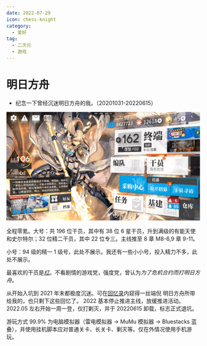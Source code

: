 ```yaml
---
date: 2022-07-29
icon: chess-knight
category:
  - 爱好
tag:
  - 二次元
  - 游戏
---
```


# 明日方舟

- 纪念一下曾经沉迷明日方舟的我。（20201031-20220615）

![我的明日方舟账号](/images/hobbies/other_games/arknights/arknights.png)

全程零氪。大号：共 196 位干员，其中有 38 位 6 星干员，升到满级的有能天使和史尔特尔；32 位精二干员，其中 22 位专三。主线推至 8 章 M8-6,9 章 9-11。

小号：94 级的精一 1 级号，此处不展示。我还有一些小小号，投入精力不多，此处不展示。

最喜欢的干员是[_红_](https://prts.wiki/w/红)。不看剧情的游戏党，强度党，曾认为*为了危机合约而打明日方舟*。

从开始入坑到 2021 年末都极度沉迷。可在[回忆录](../../hide/memories.md#电脑室)内窥得一丝端倪 <span class="heimu" title="你知道的太多了">明日方舟所带给我的，也只剩下这些回忆了。</span> 2022 基本停止推进主线，放缓推进活动。2022.05 左右开始一周一登，仅打剿灭，并于 20220615 卸载，标志正式退坑。

游玩方式 99.9% 为电脑模拟器（雷电模拟器 -> MuMu 模拟器 -> Bluestacks 蓝叠），并使用挂机脚本应对普通关卡、长关卡、剿灭等。仅在外情况使用手机游玩。
